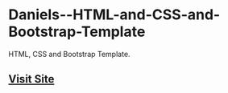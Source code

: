 # Daniels--HTML-and-CSS-and-Bootstrap-Template

HTML, CSS and Bootstrap Template.

## [Visit Site](https://mohamedbadwy360.github.io/Daniels--HTML-and-CSS-and-Bootstrap-Template/)